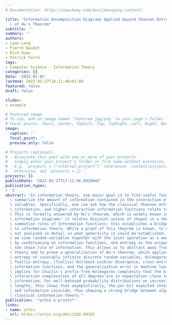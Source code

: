 ```yaml
---
# Documentation: https://wowchemy.com/docs/managing-content/

title: "Information Decomposition Diagrams Applied beyond Shannon Entropy: A Generalization\
  \ of Hu's Theorem"
subtitle: ''
summary: ''
authors:
- Leon Lang
- Pierre Baudot
- Rick Quax
- Patrick Forré
tags:
- Computer Science - Information Theory
categories: []
date: '2022-01-01'
lastmod: 2022-02-27T18:11:46+01:00
featured: false
draft: false

slides:
- example

# Featured image
# To use, add an image named `featured.jpg/png` to your page's folder.
# Focal points: Smart, Center, TopLeft, Top, TopRight, Left, Right, BottomLeft, Bottom, BottomRight.
image:
  caption: ''
  focal_point: ''
  preview_only: false

# Projects (optional).
#   Associate this post with one or more of your projects.
#   Simply enter your project's folder or file name without extension.
#   E.g. `projects = ["internal-project"]` references `content/project/deep-learning/index.md`.
#   Otherwise, set `projects = []`.
projects: []
publishDate: '2022-02-27T17:11:46.691694Z'
publication_types:
- '2'
abstract: "In information theory, one major goal is to find useful functions that\
  \ summarize the amount of information contained in the interaction of several random\
  \ variables. Specifically, one can ask how the classical Shannon entropy, mutual\
  \ information, and higher interaction information functions relate to each other.\
  \ This is formally answered by Hu's theorem, which is widely known in the form of\
  \ information diagrams: it relates disjoint unions of shapes in a Venn diagram to\
  \ summation rules of information functions; this establishes a bridge from set theory\
  \ to information theory. While a proof of this theorem is known, to date it was\
  \ not analyzed in detail in what generality it could be established. In this work,\
  \ we view random variables together with the joint operation as a monoid that acts\
  \ by conditioning on information functions, and entropy as the unique function satisfying\
  \ the chain rule of information. This allows us to abstract away from Shannon's\
  \ theory and to prove a generalization of Hu's theorem, which applies to Shannon\
  \ entropy of countably infinite discrete random variables, Kolmogorov complexity,\
  \ Tsallis entropy, (Tsallis) Kullback-Leibler Divergence, cross-entropy, submodular\
  \ information functions, and the generalization error in machine learning. Our result\
  \ implies for Chaitin's prefix-free Kolmogorov complexity that the higher-order\
  \ interaction complexities of all degrees are in expectation close to Shannon interaction\
  \ information. For well-behaved probability distributions on increasing sequence\
  \ lengths, this shows that asymptotically, the per-bit expected interaction complexity\
  \ and information coincide, thus showing a strong bridge between algorithmic and\
  \ classical information theory."
publication: '*arXiv e-prints*'
links:
- name: arXiv
  url: https://arxiv.org/abs/2202.09393
---
```

